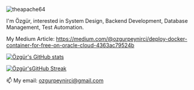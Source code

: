 <p align="left"><img src="https://komarev.com/ghpvc/?username=zahkklm&label=Profile%20views&color=0e75b6&style=flat"
                     alt="theapache64"/></p>

I'm Özgür, interested in System Design, Backend Development, Database Management, Test Automation.

My Medium Article: https://medium.com/@ozgurpeynirci/deploy-docker-container-for-free-on-oracle-cloud-4363ac79524b


[![Özgür's GitHub stats](https://github-readme-stats.vercel.app/api?username=zahkklm&show_icons=true&theme=dark)](https://github.com/anuraghazra/github-readme-stats)

[![Özgür'sGitHub Streak](https://streak-stats.demolab.com/?user=zahkklm)](https://git.io/streak-stats)

📫 My email: ozgurpeynirci@gmail.com

<!---
Zahkklm/Zahkklm is a ✨ special ✨ repository because its `README.md` (this file) appears on your GitHub profile.
You can click the Preview link to take a look at your changes.
--->
